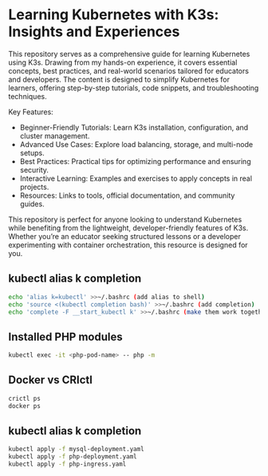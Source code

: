 # Learning Kubernetes with K3s: Insights and Experiences

This repository serves as a comprehensive guide for learning Kubernetes using K3s. Drawing from my hands-on experience, it covers essential concepts, best practices, and real-world scenarios tailored for educators and developers. The content is designed to simplify Kubernetes for learners, offering step-by-step tutorials, code snippets, and troubleshooting techniques.

Key Features:

   - Beginner-Friendly Tutorials: Learn K3s installation, configuration, and cluster management.
   - Advanced Use Cases: Explore load balancing, storage, and multi-node setups.
   - Best Practices: Practical tips for optimizing performance and ensuring security.
   - Interactive Learning: Examples and exercises to apply concepts in real projects.
   - Resources: Links to tools, official documentation, and community guides.

This repository is perfect for anyone looking to understand Kubernetes while benefiting from the lightweight, developer-friendly features of K3s. Whether you’re an educator seeking structured lessons or a developer experimenting with container orchestration, this resource is designed for you.


## kubectl alias k completion

```bash 
echo 'alias k=kubectl' >>~/.bashrc (add alias to shell)
echo 'source <(kubectl completion bash)' >>~/.bashrc (add completion)
echo 'complete -F __start_kubectl k' >>~/.bashrc (make them work together)
```
## Installed PHP modules 
```bash 
kubectl exec -it <php-pod-name> -- php -m
```


## Docker vs CRIctl
```bash 
crictl ps
docker ps
```

## kubectl alias k completion
```bash 
kubectl apply -f mysql-deployment.yaml
kubectl apply -f php-deployment.yaml
kubectl apply -f php-ingress.yaml
```


